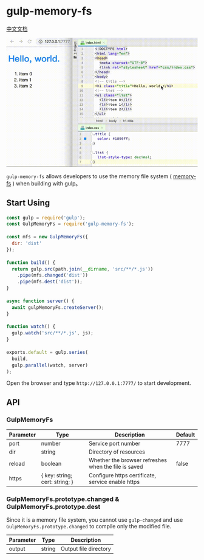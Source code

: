 # gulp-memory-fs

[中文文档](README_zhCN.md)

![](demonstrate.gif)

`gulp-memory-fs` allows developers to use the memory file system ( [memory-fs](https://github.com/webpack/memory-fs) ) when building with gulp。

## Start Using

```javascript
const gulp = require('gulp');
const GulpMemoryFs = require('gulp-memory-fs');

const mfs = new GulpMemoryFs({
  dir: 'dist'
});

function build() {
  return gulp.src(path.join(__dirname, 'src/**/*.js'))
    .pipe(mfs.changed('dist'))
    .pipe(mfs.dest('dist'));
}

async function server() {
  await gulpMemoryFs.createServer();
}

function watch() {
  gulp.watch('src/**/*.js', js);
}

exports.default = gulp.series(
  build,
  gulp.parallel(watch, server)
);
```

Open the browser and type `http://127.0.0.1:7777/` to start development.

## API

### GulpMemoryFs

| Parameter | Type | Description | Default |
| --- | --- | --- | --- |
| port | number | Service port number | 7777 |
| dir | string | Directory of resources | &nbsp; |
| reload | boolean | Whether the browser refreshes when the file is saved | false |
| https | { key: string; cert: string; } | Configure https certificate, service enable https | &nbsp; |

### GulpMemoryFs.prototype.changed & GulpMemoryFs.prototype.dest

Since it is a memory file system, you cannot use `gulp-changed` and use `GulpMemoryFs.prototype.changed` to compile only the modified file.

| Parameter | Type | Description |
| --- | --- | --- |
| output | string | Output file directory |